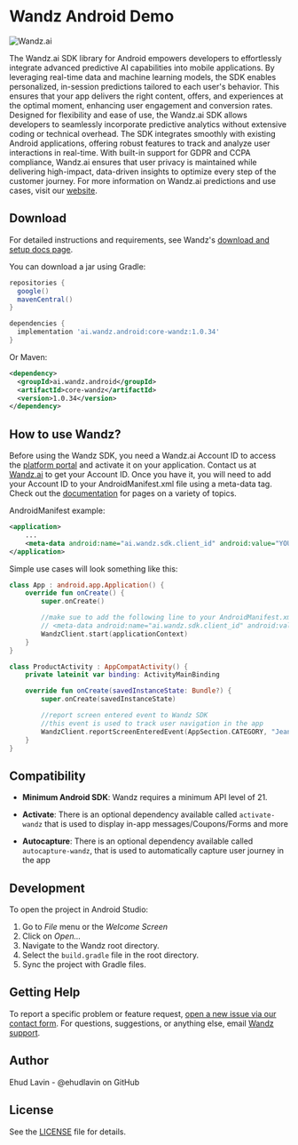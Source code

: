 Wandz Android Demo
==================

<img src="https://github.com/namogoo/wandz-android-sample/raw/main/ReadmeAssets/banner.png" alt="Wandz.ai"/>

The Wandz.ai SDK library for Android empowers developers to effortlessly integrate advanced predictive AI capabilities into mobile applications. By leveraging real-time data and machine learning models, the SDK enables personalized, in-session predictions tailored to each user's behavior. This ensures that your app delivers the right content, offers, and experiences at the optimal moment, enhancing user engagement and conversion rates.
Designed for flexibility and ease of use, the Wandz.ai SDK allows developers to seamlessly incorporate predictive analytics without extensive coding or technical overhead. The SDK integrates smoothly with existing Android applications, offering robust features to track and analyze user interactions in real-time. With built-in support for GDPR and CCPA compliance, Wandz.ai ensures that user privacy is maintained while delivering high-impact, data-driven insights to optimize every step of the customer journey.
For more information on Wandz.ai predictions and use cases, visit our [website][1].

Download
--------
For detailed instructions and requirements, see Wandz's [download and setup docs page][1].

You can download a jar using Gradle:

```gradle
repositories {
  google()
  mavenCentral()
}

dependencies {
  implementation 'ai.wandz.android:core-wandz:1.0.34'
}
```

Or Maven:

```xml
<dependency>
  <groupId>ai.wandz.android</groupId>
  <artifactId>core-wandz</artifactId>
  <version>1.0.34</version>
</dependency>
```

How to use Wandz?
-------------------
Before using the Wandz SDK, you need a Wandz.ai Account ID to access the [platform portal][2] and activate it on your application. Contact us at [Wandz.ai][3] to get your Account ID. Once you have it, you will need to add your Account ID to your AndroidManifest.xml file using a meta-data tag.
Check out the [documentation][4] for pages on a variety of topics.

AndroidManifest example:
```xml
<application>
    ...
    <meta-data android:name="ai.wandz.sdk.client_id" android:value="YOUR_CLIENT_ID" />
</application>
```

Simple use cases will look something like this:

```kotlin
class App : android.app.Application() {
    override fun onCreate() {
        super.onCreate()

        //make sue to add the following line to your AndroidManifest.xml
        // <meta-data android:name="ai.wandz.sdk.client_id" android:value="%KEY_VALUE%" />
        WandzClient.start(applicationContext)
    }
}

class ProductActivity : AppCompatActivity() {
    private lateinit var binding: ActivityMainBinding

    override fun onCreate(savedInstanceState: Bundle?) {
        super.onCreate(savedInstanceState)

        //report screen entered event to Wandz SDK
        //this event is used to track user navigation in the app
        WandzClient.reportScreenEnteredEvent(AppSection.CATEGORY, "Jeans", this)
    }
}
```

Compatibility
-------------

* **Minimum Android SDK**: Wandz requires a minimum API level of 21.

* **Activate**: There is an optional dependency available called `activate-wandz` that is used to display in-app messages/Coupons/Forms and more
* **Autocapture**: There is an optional dependency available called `autocapture-wandz`, that is used to automatically capture user journey in the app

Development
-----------
To open the project in Android Studio:

1. Go to *File* menu or the *Welcome Screen*
2. Click on *Open...*
3. Navigate to the Wandz root directory.
4. Select the `build.gradle` file in the root directory.
5. Sync the project with Gradle files.

Getting Help
------------
To report a specific problem or feature request, [open a new issue via our contact form][5]. For questions, suggestions, or
anything else, email [Wandz support][6].

Author
------
Ehud Lavin - @ehudlavin on GitHub

License
-------
See the [LICENSE][7] file for details.

[1]: https://github.com/namogoo/wandz-android-sample/raw/main/ReadmeAssets/WandzAndroidSDK.pdf
[2]: https://app.wandz.ai/login
[3]: https://wandz.ai/contact-us
[4]: https://github.com/namogoo/wandz-android-sample/raw/main/ReadmeAssets/WandzAndroidSDK.pdf
[5]: https://wandz.ai/contact-us
[6]: mailto:support@wandz.ai
[7]: https://github.com/namogoo/wandz-android-sample/raw/main/LICENSE.pdf
